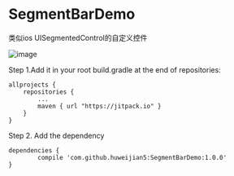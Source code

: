 # SegmentBarDemo
类似ios UISegmentedControl的自定义控件

![image](https://github.com/huweijian5/SegmentBarDemo/blob/master/screenshots/device-2016-09-28-230043.png)

Step 1.Add it in your root build.gradle at the end of repositories:

	allprojects {
		repositories {
			...
			maven { url "https://jitpack.io" }
		}
	}
Step 2. Add the dependency

	dependencies {
	        compile 'com.github.huweijian5:SegmentBarDemo:1.0.0'
	}
